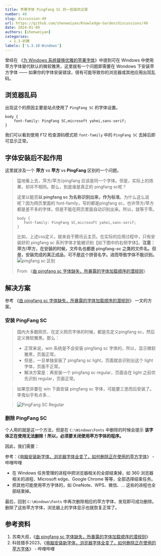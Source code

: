 ```yaml
---
title: 苹果字体 PingFang SC 的一些踩坑记录
number: 49
slug: discussion-49
url: https://github.com/shenweiyan/Knowledge-Garden/discussions/49
date: 2024-01-09
authors: [shenweiyan]
categories: 
  - 1.3-折腾
labels: ['1.3.10-Windows']
---
```


曾经在 《[为 Windows 系统替换优雅的苹果字体](https://www.weiyan.cc/cookbook/%E5%BC%80%E5%8F%91%E8%BF%90%E7%BB%B4/windows/2021-02-19-win-font/)》中提到可在 Windows 中使用苹方字体替代默认的微软雅黑，这里就有一个问题即需要在 Wondows 下安装苹方字体 —— 如果你的字体安装错误，很有可能导致你的浏览器或其他应用出现乱码。

## 浏览器乱码

出现这个的原因主要是站点使用了 `PingFang SC` 的字体设置。
```
body {
    font-family: PingFang SC,microsoft yahei,sans-serif;
}
```

我们可以看到使用 F12 检查源码模式把 `font-family` 中的 `PingFang SC` 去掉后即可显示正常。

## 字体安装后不起作用

这里就涉及一个 **萍方** vs **苹方** vs **PingFang** 区别的一个问题。

> 猛地看上去，萍方/苹方/pingfang 应该是同一个字体。但是，实际上的效果，却并不相同。那么，到底谁是真正的 pingfang sc呢？    
>     
> 这里以能否**以 pingfang sc 为名称识别出来，作为标准**。为什么这么说呢？因为网页里面的 font-family，写的都是pingfang sc，也许萍方/苹方都是差不多的字体，但是不能在网页里面自动识别出来。所以，就等于零。
> 
> ```
> body {
>    font-family: PingFang SC,microsoft yahei,sans-serif;
> }
> ```
> 比如，上述css定义，就来自于腾讯云主页。在实际的应用过程中，只有安装好的 pingfang sc 系列字体才能被识别【如下图中的右侧字体】。**注意：萍方/苹方，在安装的时候，文件名也都是 pingfang-sc 之类的文件名。但是，安装完成的真正成品，可不是这个拼音名字。进而导致字体不能识别。**
> ![pingfang sc 区别](https://shub.weiyan.tech/kgarden/2024/01/fingfang-sc.png)
>     
> From 《[由 pingfang sc 字体缺失，所暴露的字体加载顺序的潜规则](https://newsn.net/say/css-font-family-pingfang.html)》

## 解决方案

参考 《[由 pingfang sc 字体缺失，所暴露的字体加载顺序的潜规则](https://newsn.net/say/css-font-family-pingfang.html)》 一文的方案。

### 安装 PingFang SC

> 国内大多数网页，在定义网页字体的时候，都是先定义pingfang sc，然后定义微软雅黑。那么：
> - 正常来说，win 系统是不会安装 pingfang sc 字体的，所以，显示微软雅黑，页面正常。
> - 但是，一旦单独安装了 pingfang sc light，页面就会识别出这个 light 字体，页面不正常。
> - 解决方案是：再安装一个 pingfang sc regular，页面会在 light 之前优先识别 regular，页面正常。

>    
> 如果您非要在 win 下面安装 pingfang sc 字体，可能要三思而后安装了。李鬼似乎有点多...

>    
> ![PingFang SC Regular](https://shub.weiyan.tech/kgarden/2024/01/pingfang-sc-regular.png)

### 删除 PingFang SC

个人用的就是这一个方法，但是在 `C:\Windows\Fonts` 中删除的时候会提示 **该字体正在使用无法删除！所以，必须要关闭使用苹方字体的程序。**

因此，我们需要：

参考：《[电脑安装新字体，浏览器字体全变了，如何删除正在使用的苹方字体](https://www.bilibili.com/video/BV1nc411575s/)》 - 哔哩哔哩

- 在 Windows 任务管理的进程中把浏览器相关的全部结束掉，如 360 浏览器相关的进程、Microsoft edge、Google Chrome 等等，全部选择结束任务。
- 把其他可能使用苹方字体的，如 OneNote、WPS、微信、... 这些的进程也全部结束掉。

最后，回到 `C:\Windows\Fonts` 中再次删除相应的苹方字体，发现即可成功删除。删除了这些苹方字体，浏览器上的字体显示也就恢复正常了。

## 参考资料

1. 苏南大叔，《[由 pingfang sc 字体缺失，所暴露的字体加载顺序的潜规则](https://newsn.net/say/css-font-family-pingfang.html)》
2. 科技猎手2023，《[电脑安装新字体，浏览器字体全变了，如何删除正在使用的苹方字体](https://www.bilibili.com/video/BV1nc411575s/)》 - 哔哩哔哩

<script src="https://giscus.app/client.js"
	data-repo="shenweiyan/Knowledge-Garden"
	data-repo-id="R_kgDOKgxWlg"
	data-mapping="number"
	data-term="49"
	data-reactions-enabled="1"
	data-emit-metadata="0"
	data-input-position="bottom"
	data-theme="light"
	data-lang="zh-CN"
	crossorigin="anonymous"
	async>
</script>
